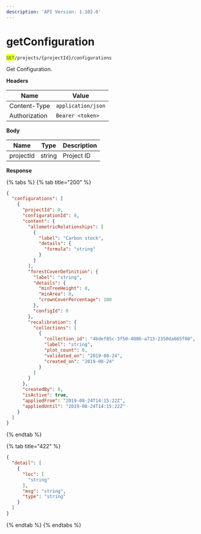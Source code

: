 ```yaml
---
description: 'API Version: 1.102.0'
---
```


# getConfiguration

<mark style="color:green;">`GET`</mark>`/projects/{projectId}/configurations`

Get Configuration.

**Headers**

| Name          | Value              |
| ------------- | ------------------ |
| Content-Type  | `application/json` |
| Authorization | `Bearer <token>`   |

**Body**

| Name      | Type   | Description |
| --------- | ------ | ----------- |
| projectId | string | Project ID  |

**Response**

{% tabs %}
{% tab title="200" %}
```json
{
  "configurations": [
    {
      "projectId": 0,
      "configurationId": 0,
      "content": {
        "allometricRelationships": [
          {
            "label": "Carbon stock",
            "details": {
              "formula": "string"
            }
          }
        ],
        "forestCoverDefinition": {
          "label": "string",
          "details": {
            "minTreeHeight": 0,
            "minArea": 0,
            "crownCoverPercentage": 100
          },
          "configId": 0
        },
        "recalibration": {
          "collections": [
            {
              "collection_id": "4bdef85c-3f50-4006-a713-2350da665f80",
              "label": "string",
              "plot_count": 0,
              "validated_on": "2019-08-24",
              "created_on": "2019-08-24"
            }
          ]
        }
      },
      "createdBy": 0,
      "isActive": true,
      "appliedFrom": "2019-08-24T14:15:22Z",
      "appliedUntil": "2019-08-24T14:15:22Z"
    }
  ]
}
```
{% endtab %}

{% tab title="422" %}
```json
{
  "detail": [
    {
      "loc": [
        "string"
      ],
      "msg": "string",
      "type": "string"
    }
  ]
}
```
{% endtab %}
{% endtabs %}
